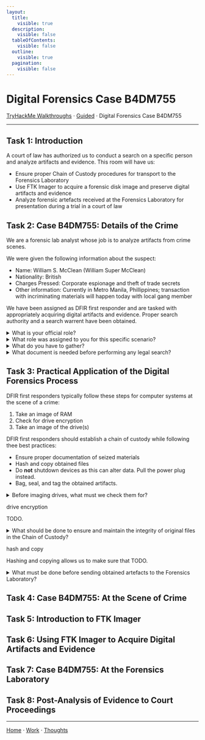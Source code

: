 ```yaml
---
layout:
  title:
    visible: true
  description:
    visible: false
  tableOfContents:
    visible: false
  outline:
    visible: true
  pagination:
    visible: false
---
```


# Digital Forensics Case B4DM755

[TryHackMe Walkthroughs](./) ⋅ [Guided](../) ⋅ Digital Forensics Case B4DM755

***

## Task 1: Introduction

A court of law has authorized us to conduct a search on a specific person and analyze artifacts and evidence. This room will have us:
* Ensure proper Chain of Custody procedures for transport to the Forensics Laboratory
* Use FTK Imager to acquire a forensic disk image and preserve digital artifacts and evidence
* Analyze forensic artefacts received at the Forensics Laboratory for presentation during a trial in a court of law

## Task 2: Case B4DM755: Details of the Crime

We are a forensic lab analyst whose job is to analyze artifacts from crime scenes.

We were given the following information about the suspect:
* Name: William S. McClean (William Super McClean)
* Nationality: British
* Charges Pressed: Corporate espionage and theft of trade secrets
* Other information: Currently in Metro Manila, Phillippines; transaction with incriminating materials will happen today with local gang member

We have been assigned as DFIR first responder and are tasked with appropriately acquiring digital artifacts and evidence. Proper search authority and a search warrent have been obtained.

<details>

<summary>What is your official role?</summary>

forensic lab analyst

As noted above, our official role is our job title: forensic lab analyst.

</details>

<details>

<summary>What role was assigned to you for this specific scenario?</summary>

DFIR first responder

In this specific scenario, we are acting as a DFIR first responder.
</details>


<details>

<summary>What do you have to gather?</summary>

digital artefacts and evidence

As a DFIR first responder, we are responsible for gathering digital artifacts and evidence that will be analyzed and possible used in court.

</details>


<details>

<summary>What document is needed before performing any legal search?</summary>

search warrant

A search warrant authorizes law enforcement officers to investigate the subject and his place of residence.

</details>


## Task 3: Practical Application of the Digital Forensics Process

DFIR first responders typically follow these steps for computer systems at the scene of a crime:
1. Take an image of RAM
2. Check for drive encryption
3. Take an image of the drive(s)

DFIR first responders should establish a chain of custody while following thee best practices:
* Ensure proper documentation of seized materials
* Hash and copy obtained files
* Do **not** shutdown devices as this can alter data. Pull the power plug instead.
* Bag, seal, and tag the obtained artifacts.

<details>

<summary>Before imaging drives, what must we check them for?</summary>

</details>

drive encryption

TODO.

<details>

<summary>What should be done to ensure and maintain the integrity of original files in the Chain of Custody?</summary>

</details>

hash and copy

Hashing and copying allows us to make sure that TODO.

<details>

<summary>What must be done before sending obtained artefacts to the Forensics Laboratory?</summary>

bag, seal, and tag the obtained artefacts

TODO.

</details>

## Task 4: Case B4DM755: At the Scene of Crime

## Task 5: Introduction to FTK Imager

## Task 6: Using FTK Imager to Acquire Digital Artifacts and Evidence

## Task 7: Case B4DM755: At the Forensics Laboratory

## Task 8: Post-Analysis of Evidence to Court Proceedings

***

[Home](https://app.gitbook.com/o/0kO27okC5uVB9ALX3rho/s/036xtfEIzcEdGegONXWM/) ⋅ [Work](https://app.gitbook.com/o/0kO27okC5uVB9ALX3rho/s/WaFS755Q4sf02CxLcghQ/) ⋅ [Thoughts](https://app.gitbook.com/o/0kO27okC5uVB9ALX3rho/s/s4QQPMntQ25hmJToKSOu/)
